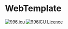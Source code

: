 # WebTemplate
[![996.icu](https://img.shields.io/badge/link-996.icu-red.svg)](https://996.icu)
[![996ICU Licence](<https://img.shields.io/badge/license-NPL%20(The%20996%20Prohibited%20License)-blue.svg>)](https://github.com/996icu/996.ICU/blob/master/LICENSE)
